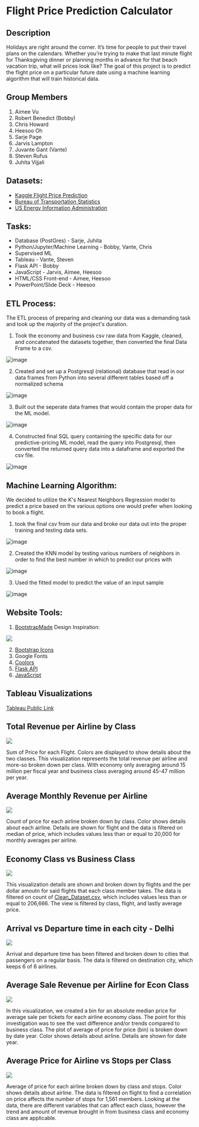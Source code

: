 # Flight Price Prediction Calculator
## Description
<p>Holidays are right around the corner. It’s time for people to put their travel plans on the calendars. Whether you’re trying to make that last minute flight for Thanksgiving dinner or planning months in advance for that beach vacation trip, what will prices look like? The goal of this project is to predict the flight price on a particular future date using a machine learning algorithm that will train historical data.</p>

## Group Members
1. Aimee Vu
2. Robert Benedict (Bobby)
3. Chris Howard
4. Heesoo Oh
5. Sarje Page
6. Jarvis Lampton
7. Juvante Gant (Vante)
8. Steven Rufus
9. Juhita Vijjali

## Datasets:
* <a href="https://www.kaggle.com/datasets/shubhambathwal/flight-price-prediction">Kaggle Flight Price Prediction</a>
* <a href="https://www.transtats.bts.gov/fuel.asp">Bureau of Transportation Statistics</a>
* <a href="https://www.eia.gov/dnav/pet/hist/eer_epjk_pf4_rgc_dpgD.htm">US Energy Information Administration</a>

## Tasks:
* Database (PostGres) - Sarje, Juhita
* Python/Jupyter/Machine Learning - Bobby, Vante, Chris
* Supervised ML
* Tableau - Vante, Steven
* Flask API - Bobby
* JavaScript - Jarvis, Aimee, Heesoo
* HTML/CSS Front-end - Aimee, Heesoo
* PowerPoint/Slide Deck - Heesoo

## ETL Process: 
The ETL process of preparing and cleaning our data was a demanding task and took up the majority of the project's duration.
  1. Took the economy and business csv raw data from Kaggle, cleaned, and concatenated the datasets together, then converted the final Data Frame to a csv.
  
  ![image](https://user-images.githubusercontent.com/91276925/204409471-e8017d12-aedd-48d0-b4fe-eb137a002d86.png)

  2. Created and set up a Postgresql (relational) database that read in our data frames from Python into several different tables based off a normalized schema
  
  ![image](https://user-images.githubusercontent.com/91276925/204409570-8f4d46f4-8075-4d2f-8d46-d0d4e968d619.png)

  3. Built out the seperate data frames that would contain the proper data for the ML model.
  
  ![image](https://user-images.githubusercontent.com/91276925/204409644-6f2aa6ec-c14b-4e30-bb9d-7009d3ee1917.png)
  
  4. Constructed final SQL query containing the specific data for our predictive-pricing ML model, read the query into Postgresql, then converted the returned query    data into a dataframe and exported the csv file.

![image](https://user-images.githubusercontent.com/91276925/204410142-f1c921cd-5a38-435b-9bf8-bcee151e8b41.png)


## Machine Learning Algorithm:
We decided to utilize the K's Nearest Neighbors Regression model to predict a price based on the various options one would prefer when looking to book a flight. 
  1. took the final csv from our data and broke our data out into the proper training and testing data sets. 
  
  ![image](https://user-images.githubusercontent.com/91276925/204410660-d730d7d3-4100-492f-b1f0-74aeb4b80203.png)
  
  2. Created the KNN model by testing various numbers of neighbors in order to find the best number in which to predict our prices with

  ![image](https://user-images.githubusercontent.com/91276925/204410867-3f829325-d8c0-4d86-95f8-e45428f1cf96.png)
 
  3. Used the fitted model to predict the value of an input sample
  
  ![image](https://user-images.githubusercontent.com/91276925/204410960-fc9a9869-c39b-4ead-9cd4-62041eb76bdf.png)

## Website Tools:
1. <a href="https://bootstrapmade.com/">BootstrapMade</a>
Design Inspiration:
<img src="assets/imgs/Inspiration.jpg">

2. <a href="https://icons.getbootstrap.com/">Bootstrap Icons</a>
3. Google Fonts
4. <a href="https://coolors.co/">Coolors</a>
5. <a href="app.py">Flask API</a>
6. <a href="assets/js">JavaScript</a>

## Tableau Visualizations
<a href="https://public.tableau.com/app/profile/gant1855/viz/FlightPredictions_16687315951740/FlightPredicitionAnaylsis3">Tableau Public Link</a>

<h2>Total Revenue per Airline by Class</h2>

<img src="Tab WB images/Viz 1.png">

<p>Sum of Price for each Flight. Colors are displayed to show details about the two classes. This visualization represents the total revenue per airline and more-so broken down per class. With economy only averaging around 15 million per fiscal year and business class averaging around 45-47 million per year.</p>

<h2>Average Monthly Revenue per Airline</h2>

<img src="Tab WB images/Viz 2.png">

<p>Count of price for each airline broken down by class. Color shows details about each airline. Details are shown for flight and the data is filtered on median of price, which includes values less than or equal to 20,000 for monthly averages per airline.</p>

<h2>Economy Class vs Business Class</h2>

<img src="Tab WB images/Viz 3.png">

<p>This visualization details are shown and broken down by flights and the per dollar amoutn for said flights that each class member takes. The data is filtered on count of <a href="Resources/Clean_Dataset.csv">Clean_Dataset.csv</a>, which includes values less than or equal to 206,666. The view is filtered by class, flight, and lastly average price.</p>

<h2>Arrival vs Departure time in each city - Delhi</h2>

<img src="Tab WB images/Viz 4.png">

<p>Arrival and departure time has been filtered and broken down to cities that passengers on a regular basis. The data is filtered on destination city, which keeps 6 of 6 airlines.</p>

<h2>Average Sale Revenue per Airline for Econ Class</h2>

<img src="Tab WB images/Viz 5.png">

<p>In this visualization, we created a bin for an absolute median price for average sale per tickets for each airline economy class. The point for this investigation was to see the vast difference and/or trends compared to business class. The plot of average of price for price (bin) is broken down by date year. Color shows details about airline. Details are shown for date year.</p>

<h2>Average Price for Airline vs Stops per Class</h2>

<img src="Tab WB images/Viz 6.png">

<p>Average of price for each airline broken down by class and stops. Color shows details about airline. The data is filtered on flight to find a correlation on price affects the number of stops for 1,561 members. Looking at the data, there are different variables that can affect each class, however the trend and amount of revenue brought in from business class and economy class are applicable.</p>
